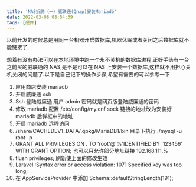 ```yaml
---
title: 'NAS折腾（一）威联通(Qnap)安装Mariadb'
date: 2022-03-08 08:54:39
tags: [硬件]
---
```


以前开发的时候总是用同一台机器开启数据库,机器休眠或者关闭之后数据库就不能链接了,

<!-- more -->

想着有没有办法可以在本地环境中跑一个永不关机的数据库进程,正好手头有一台之前买的威联通的 NAS,是不是可以在 NAS 上安装一个数据库,这样就不用担心关机关闭的问题了.以下是自己记下的操作步骤,希望有需要的可以参考一下

1. 应用商店安装 mariadb
2. 开启威廉通 ssh
3. Ssh 登陆威廉通 用户 admin 密码就是网页版登陆威廉通的密码
4. 修改 mariadb 配置 /etc/config/my.cnf sock 链接的地址改为安装好 mariadb 后弹框中的地址
5. 开启 mariadb 远程访问
6. /share/CACHEDEV1_DATA/.qpkg/MariaDB1/bin 目录下执行 ./mysql -u root -p
7. GRANT ALL PRIVILEGES ON _._ TO 'root'@'%'IDENTIFIED BY '123456' WITH GRANT OPTION; 也可以只允许部分地址链接 192.168.111.%
8. flush privileges; 刷新使上面的修改生效
9. Laravel :Syntax error or access violation: 1071 Specified key was too long;
10. 在 AppServiceProvider 中添加 Schema::defaultStringLength(191);
